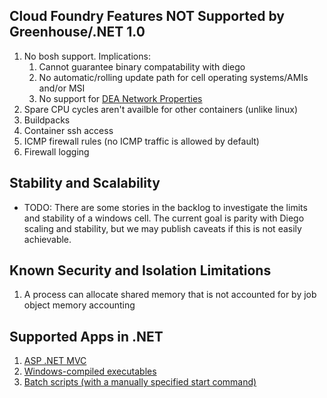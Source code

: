 ## Cloud Foundry Features NOT Supported by Greenhouse/.NET 1.0

1. No bosh support. Implications:
   1. Cannot guarantee binary compatability with diego
   2. No automatic/rolling update path for cell operating systems/AMIs and/or MSI
   3. No support for [DEA Network Properties](https://docs.cloudfoundry.org/concepts/security.html#network-traffic)
1. Spare CPU cycles aren't availble for other containers (unlike linux)
1. Buildpacks
1. Container ssh access
1. ICMP firewall rules (no ICMP traffic is allowed by default)
1. Firewall logging

## Stability and Scalability

- TODO: There are some stories in the backlog to investigate the limits and stability of a windows cell. The current goal is parity with Diego scaling and stability, but we may publish caveats if this is not easily achievable.

## Known Security and Isolation Limitations

1. A process can allocate shared memory that is not accounted for by job object memory accounting

## Supported Apps in .NET

1. [ASP .NET MVC](https://github.com/cloudfoundry-incubator/wats/tree/af669382b4639e7605afc23f1dc8d48d8bfa5dd1/assets/nora/NoraPublished)
1. [Windows-compiled executables](https://github.com/cloudfoundry-incubator/wats/tree/af669382b4639e7605afc23f1dc8d48d8bfa5dd1/assets/webapp)
1. [Batch scripts (with a manually specified start command)](https://github.com/cloudfoundry-incubator/wats/tree/af669382b4639e7605afc23f1dc8d48d8bfa5dd1/assets/batch-script)

